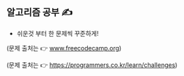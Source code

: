 ## 알고리즘 공부 ✍️

- 쉬운것 부터 한 문제씩 꾸준하게!

(문제 출처는 👉 www.freecodecamp.org)

(문제 출처는 👉 https://programmers.co.kr/learn/challenges)

